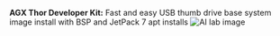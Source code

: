 
**AGX Thor Developer Kit:** Fast and easy USB thumb drive base system image install with BSP and JetPack 7 apt installs
![AI lab image](https://github.com/user-attachments/assets/17d74639-9b90-43e7-8790-53964e75c6ff)
